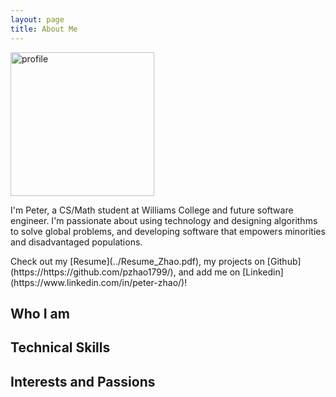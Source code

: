 ```yaml
---
layout: page
title: About Me
---
```

<div>
  <div id="image"><img src="../profile.jpg" alt="profile" width="230"> </div>
  <div id="content">
    <p class="message">
    I'm Peter, a CS/Math student at Williams College and future software engineer. I'm passionate about using technology and designing algorithms to solve global problems, and developing software that empowers minorities and disadvantaged populations. 
    </p>
  </div>
</div>
Check out my [Resume](../Resume_Zhao.pdf), my projects on [Github](https://https://github.com/pzhao1799/), and add me on [Linkedin](https://www.linkedin.com/in/peter-zhao/)!

## Who I am

## Technical Skills

## Interests and Passions